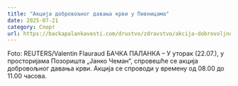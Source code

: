 ```yaml
---
title: "Акција добровољног давања крви у Пивницама"
date: 2025-07-21
category: Спорт
url: https://backapalankavesti.com/drustvo/zdravstvo/akcija-dobrovoljnog-davanja-krvi-u-pivnicama-2/
---
```


Foto:  REUTERS/Valentin Flauraud
            БАЧКА ПАЛАНКА – У уторак (22.07.), у просторијама Позоришта „Јанко Чеман“, спровешће се акција добровољног давања крви. Акција се спроводи у времену од 08.00 до 11.00 часова.
